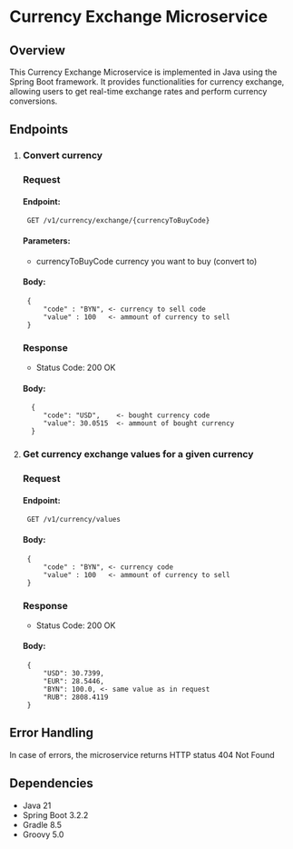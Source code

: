 # Currency Exchange Microservice

## Overview

This Currency Exchange Microservice is implemented in Java using the Spring Boot framework. 
It provides functionalities for currency exchange, allowing users to get real-time exchange rates
and perform currency conversions.

## Endpoints

1. ### Convert currency
   ### Request
   #### Endpoint:
        GET /v1/currency/exchange/{currencyToBuyCode}
   #### Parameters:
    * currencyToBuyCode currency you want to buy (convert to)
   #### Body:
        {
            "code" : "BYN", <- currency to sell code
            "value" : 100   <- ammount of currency to sell
        }
   ### Response
    * Status Code: 200 OK
   #### Body:
         {
            "code": "USD",    <- bought currency code
            "value": 30.0515  <- ammount of bought currency
         }

2. ### Get currency exchange values for a given currency
   ### Request
   #### Endpoint:
        GET /v1/currency/values
   #### Body:
        {
            "code" : "BYN", <- currency code
            "value" : 100   <- ammount of currency to sell
        }
   ### Response
   * Status Code: 200 OK
   #### Body:
        {
            "USD": 30.7399,
            "EUR": 28.5446,
            "BYN": 100.0, <- same value as in request
            "RUB": 2808.4119
        }
## Error Handling

In case of errors, the microservice returns HTTP status 404 Not Found

## Dependencies

* Java 21
* Spring Boot 3.2.2
* Gradle 8.5
* Groovy 5.0

